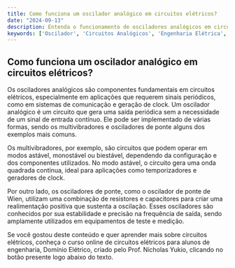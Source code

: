 ```yaml
---
title: Como funciona um oscilador analógico em circuitos elétricos?
date: "2024-09-13"
description: Entenda o funcionamento de osciladores analógicos em circuitos elétricos e sua importância na engenharia.
keywords: ['Oscilador', 'Circuitos Analógicos', 'Engenharia Elétrica', 'Multivibrador', 'Operacional']
---
```


## Como funciona um oscilador analógico em circuitos elétricos?

Os osciladores analógicos são componentes fundamentais em circuitos elétricos, especialmente em aplicações que requerem sinais periódicos, como em sistemas de comunicação e geração de clock. Um oscilador analógico é um circuito que gera uma saída periódica sem a necessidade de um sinal de entrada contínuo. Ele pode ser implementado de várias formas, sendo os multivibradores e osciladores de ponte alguns dos exemplos mais comuns.

Os multivibradores, por exemplo, são circuitos que podem operar em modos astável, monostável ou biestável, dependendo da configuração e dos componentes utilizados. No modo astável, o circuito gera uma onda quadrada contínua, ideal para aplicações como temporizadores e geradores de clock.

Por outro lado, os osciladores de ponte, como o oscilador de ponte de Wien, utilizam uma combinação de resistores e capacitores para criar uma realimentação positiva que sustenta a oscilação. Esses osciladores são conhecidos por sua estabilidade e precisão na frequência de saída, sendo amplamente utilizados em equipamentos de teste e medição.

Se você gostou deste conteúdo e quer aprender mais sobre circuitos elétricos, conheça o curso online de circuitos elétricos para alunos de engenharia, Domínio Elétrico, criado pelo Prof. Nicholas Yukio, clicando no botão presente logo abaixo do texto.